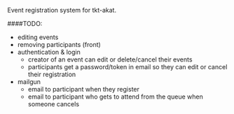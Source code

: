 Event registration system for tkt-akat.

####TODO:
- editing events
- removing participants (front)
- authentication & login
    - creator of an event can edit or delete/cancel their events
    - participants get a password/token in email so they can edit or cancel their registration
- mailgun
    - email to participant when they register
    - email to participant who gets to attend from the queue when someone cancels
